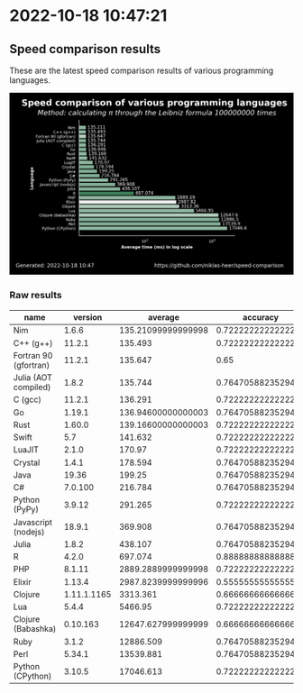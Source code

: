 # 2022-10-18 10:47:21

## Speed comparison results

These are the latest speed comparison results of various programming languages.

![plot](../assets/2022-10-18T104721/combined_results.png "Speed comparison of programming languages")

### Raw results

| name                  | version     | average            | accuracy           |
| --------------------- | ----------- | ------------------ | ------------------ |
| Nim                   | 1.6.6       | 135.21099999999998 | 0.7222222222222222 |
| C++ (g++)             | 11.2.1      | 135.493            | 0.7222222222222222 |
| Fortran 90 (gfortran) | 11.2.1      | 135.647            | 0.65               |
| Julia (AOT compiled)  | 1.8.2       | 135.744            | 0.7647058823529411 |
| C (gcc)               | 11.2.1      | 136.291            | 0.7222222222222222 |
| Go                    | 1.19.1      | 136.94600000000003 | 0.7647058823529411 |
| Rust                  | 1.60.0      | 139.16600000000003 | 0.7222222222222222 |
| Swift                 | 5.7         | 141.632            | 0.7222222222222222 |
| LuaJIT                | 2.1.0       | 170.97             | 0.7222222222222222 |
| Crystal               | 1.4.1       | 178.594            | 0.7647058823529411 |
| Java                  | 19.36       | 199.25             | 0.7647058823529411 |
| C#                    | 7.0.100     | 216.784            | 0.7647058823529411 |
| Python (PyPy)         | 3.9.12      | 291.265            | 0.7222222222222222 |
| Javascript (nodejs)   | 18.9.1      | 369.908            | 0.7647058823529411 |
| Julia                 | 1.8.2       | 438.107            | 0.7647058823529411 |
| R                     | 4.2.0       | 697.074            | 0.8888888888888888 |
| PHP                   | 8.1.11      | 2889.2889999999998 | 0.7222222222222222 |
| Elixir                | 1.13.4      | 2987.8239999999996 | 0.5555555555555556 |
| Clojure               | 1.11.1.1165 | 3313.361           | 0.6666666666666666 |
| Lua                   | 5.4.4       | 5466.95            | 0.7222222222222222 |
| Clojure (Babashka)    | 0.10.163    | 12647.627999999999 | 0.6666666666666666 |
| Ruby                  | 3.1.2       | 12886.509          | 0.7647058823529411 |
| Perl                  | 5.34.1      | 13539.881          | 0.7647058823529411 |
| Python (CPython)      | 3.10.5      | 17046.613          | 0.7222222222222222 |

